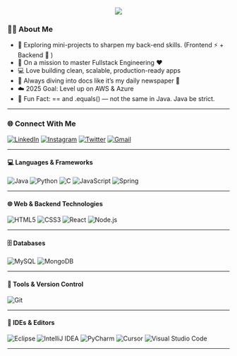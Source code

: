 <h1 align="center">
  <a href="https://git.io/typing-svg">
    <img src="https://readme-typing-svg.herokuapp.com/?lines=Hey+There!+👋;I’m+RICHARD+KALVIN+🤗;Lets+Build+Together!+😀;&center=true&size=30">
  </a>
</h1>



### 👨‍💻 About Me

- 🔭 Exploring mini-projects to sharpen my back-end skills. (Frontend ⚡ + Backend 💾 )
- 🌱 On a mission to master Fullstack Engineering ❤️
- 💻 Love building clean, scalable, production-ready apps
- 📖 Always diving into docs like it’s my daily newspaper 📰
- ☁️ 2025 Goal: Level up on AWS & Azure
- 🤯 Fun Fact: == and .equals() — not the same in Java. Java be strict.

---

### 🌐 Connect With Me

[![LinkedIn](https://img.shields.io/badge/LinkedIn-0077B5?style=for-the-badge&logo=linkedin&logoColor=white)](https://www.linkedin.com/in/richard-kalvin-r)
[![Instagram](https://img.shields.io/badge/Instagram-E4405F?style=for-the-badge&logo=instagram&logoColor=white)](https://instagram.com/itz_me_nobody_x)
[![Twitter](https://img.shields.io/badge/Twitter-1DA1F2?style=for-the-badge&logo=twitter&logoColor=white)](https://x.com/richard_kalvin)
[![Gmail](https://img.shields.io/badge/Gmail-D14836?style=for-the-badge&logo=gmail&logoColor=white)](contact_email.md)

---

#### 💻 Languages & Frameworks
![Java](https://img.shields.io/badge/-Java-007396?style=flat-square&logo=openjdk)
![Python](https://img.shields.io/badge/-Python-3776AB?style=flat-square&logo=python)
![C](https://img.shields.io/badge/-C-A8B9CC?style=flat-square&logo=c)
![JavaScript](https://img.shields.io/badge/-JavaScript-F7DF1E?style=flat-square&logo=javascript)
![Spring](https://img.shields.io/badge/-Spring-6DB33F?style=flat-square&logo=spring)

---

#### 🌐 Web & Backend Technologies
![HTML5](https://img.shields.io/badge/-HTML5-E34F26?style=flat-square&logo=html5)
![CSS3](https://img.shields.io/badge/-CSS3-1572B6?style=flat-square&logo=css3)
![React](https://img.shields.io/badge/-React-61DAFB?style=flat-square&logo=react)
![Node.js](https://img.shields.io/badge/-Node.js-339933?style=flat-square&logo=node.js)

---

#### 🗄️ Databases
![MySQL](https://img.shields.io/badge/-MySQL-4479A1?style=flat-square&logo=mysql)
![MongoDB](https://img.shields.io/badge/-MongoDB-47A248?style=flat-square&logo=mongodb)

---

#### 🔧 Tools & Version Control
![Git](https://img.shields.io/badge/-Git-F05032?style=flat-square&logo=git)

---

#### 🧰 IDEs & Editors
![Eclipse](https://img.shields.io/badge/-Eclipse-2C2255?style=flat-square&logo=eclipse-ide)
![IntelliJ IDEA](https://img.shields.io/badge/-IntelliJ%20IDEA-000000?style=flat-square&logo=intellij-idea)
![PyCharm](https://img.shields.io/badge/-PyCharm-000000?style=flat-square&logo=pycharm)
![Cursor](https://img.shields.io/badge/-Cursor-000000?style=flat-square&logo=visual-studio-code) <!-- No official logo, using VSCode logo as placeholder -->
![Visual Studio Code](https://img.shields.io/badge/-VSCode-007ACC?style=flat-square&logo=visual-studio-code)


---


